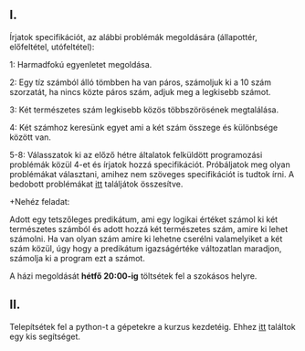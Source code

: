 ## I.

Írjatok specifikációt, az alábbi problémák megoldására 
(állapottér, előfeltétel, utófeltétel):

1: Harmadfokú egyenletet megoldása.

2: Egy tíz számból álló tömbben ha van páros, 
számoljuk ki a 10 szám szorzatát, 
ha nincs közte páros szám, 
adjuk meg a legkisebb számot.

3: Két természetes szám legkisebb közös többszörösének megtalálása.

4: Két számhoz keresünk egyet ami a két szám összege és különbsége között van.

5-8: Válasszatok ki az előző hétre általatok felküldött programozási problémák közül 4-et 
és írjatok hozzá specifikációt. Próbáljatok meg olyan problémákat választani, 
amihez nem szöveges specifikációt is tudtok írni. A bedobott problémákat [itt](https://github.com/Rajk-Prog1/prog1_2020_fall/blob/master/Materials/Others/problems.md) találjátok összesítve.

+Nehéz feladat:

Adott egy tetszőleges predikátum, 
ami egy logikai értéket számol ki két természetes számból 
és adott hozzá két természetes szám, 
amire ki lehet számolni. 
Ha van olyan szám amire ki lehetne cserélni valamelyiket 
a két szám közül, úgy hogy a predikátum igazságértéke 
változatlan maradjon, számolja ki a program ezt a számot.

A házi megoldását **hétfő 20:00-ig** töltsétek fel a szokásos helyre.

## II.

Telepítsétek fel a python-t a gépetekre a kurzus kezdetéig. Ehhez [itt](https://github.com/Rajk-Prog1/prog1_2020_fall/blob/master/Materials/Tutorials/python_setup.md) találtok egy kis segítséget. 
    

   
